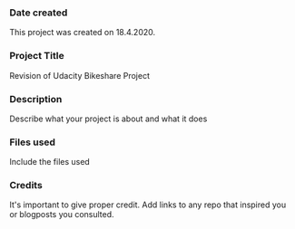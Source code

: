 ### Date created
This project was created on 18.4.2020.

### Project Title
Revision of Udacity Bikeshare Project

### Description
Describe what your project is about and what it does

### Files used
Include the files used

### Credits
It's important to give proper credit. Add links to any repo that inspired you or blogposts you consulted.
